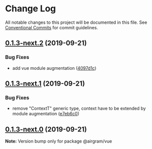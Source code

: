 # Change Log

All notable changes to this project will be documented in this file.
See [Conventional Commits](https://conventionalcommits.org) for commit guidelines.

## [0.1.3-next.2](https://github.com/airgram/airgram/compare/@airgram/vue@0.1.3-next.1...@airgram/vue@0.1.3-next.2) (2019-09-21)


### Bug Fixes

* add vue module augmentation ([4097d1c](https://github.com/airgram/airgram/commit/4097d1c))





## [0.1.3-next.1](https://github.com/airgram/airgram/compare/@airgram/vue@0.1.3-next.0...@airgram/vue@0.1.3-next.1) (2019-09-21)


### Bug Fixes

* remove "ContextT" generic type, context have to be extended by module augmentation ([e7eb6c0](https://github.com/airgram/airgram/commit/e7eb6c0))





## [0.1.3-next.0](https://github.com/airgram/airgram/compare/@airgram/vue@0.1.2...@airgram/vue@0.1.3-next.0) (2019-09-21)

**Note:** Version bump only for package @airgram/vue
